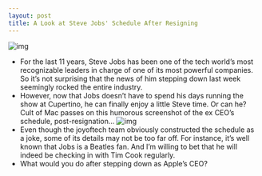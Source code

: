 ```yaml
---
layout: post
title: A Look at Steve Jobs' Schedule After Resigning
---
```

![img](http://media.idownloadblog.com/wp-content/uploads/2011/08/steve-jobs-schedule-e1314640817174.png)
* For the last 11 years, Steve Jobs has been one of the tech world’s most recognizable leaders in charge of one of its most powerful companies. So it’s not surprising that the news of him stepping down last week seemingly rocked the entire industry.
* However, now that Jobs doesn’t have to spend his days running the show at Cupertino, he can finally enjoy a little Steve time. Or can he? Cult of Mac passes on this humorous screenshot of the ex CEO’s schedule, post-resignation…
![img](http://media.idownloadblog.com/wp-content/uploads/2011/08/steve-jobs-schedule-full-e1314640711875.jpeg)
* Even though the joyoftech team obviously constructed the schedule as a joke, some of its details may not be too far off. For instance, it’s well known that Jobs is a Beatles fan. And I’m willing to bet that he will indeed be checking in with Tim Cook regularly.
* What would you do after stepping down as Apple’s CEO?

